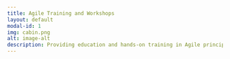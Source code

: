 ```yaml
---
title: Agile Training and Workshops
layout: default
modal-id: 1
img: cabin.png
alt: image-alt
description: Providing education and hands-on training in Agile principles, methodologies, and practices.
---
```


